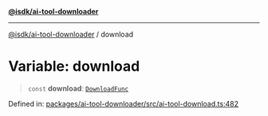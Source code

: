 [**@isdk/ai-tool-downloader**](../README.md)

***

[@isdk/ai-tool-downloader](../globals.md) / download

# Variable: download

> `const` **download**: [`DownloadFunc`](../classes/DownloadFunc.md)

Defined in: [packages/ai-tool-downloader/src/ai-tool-download.ts:482](https://github.com/isdk/ai-tool-download.js/blob/9899344a67863acfa03d6df4c6ba1f7ac38d4db9/src/ai-tool-download.ts#L482)
